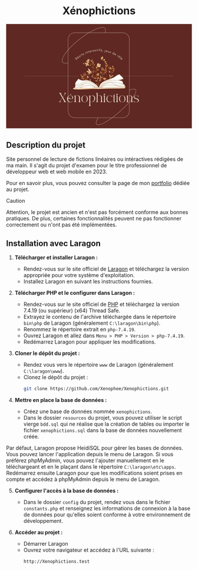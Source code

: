 <h1 align="center">Xénophictions</h1>

<img src="/preview.jpg" alt="Logo de l'application">

## Description du projet

Site personnel de lecture de fictions linéaires ou intéractives rédigées de ma main. Il s'agit du projet d'examen pour le titre professionnel de développeur web et web mobile en 2023.

Pour en savoir plus, vous pouvez consulter la page de mon [portfolio](https://perrine-dassonville.dev/portfolio/projet/xenophictions) dédiée au projet.


> [!CAUTION]
> Attention, le projet est ancien et n'est pas forcément conforme aux bonnes pratiques. De plus, certaines fonctionnalités peuvent ne pas fonctionner correctement ou n'ont pas été implémentées.


## Installation avec Laragon

1. **Télécharger et installer Laragon :**
    - Rendez-vous sur le site officiel de [Laragon](https://laragon.org/) et téléchargez la version appropriée pour votre système d'exploitation.
    - Installez Laragon en suivant les instructions fournies.


2. **Télécharger PHP et le configurer dans Laragon :**
    - Rendez-vous sur le site officiel de [PHP](https://www.php.net/downloads.php) et téléchargez la version 7.4.19 (ou supérieur) (x64) Thread Safe.
    - Extrayez le contenu de l'archive téléchargée dans le répertoire `bin\php` de Laragon (généralement `C:\laragon\bin\php`).
    - Renommez le répertoire extrait en `php-7.4.19`.
    - Ouvrez Laragon et allez dans `Menu > PHP > Version > php-7.4.19`.
    - Redémarrez Laragon pour appliquer les modifications.


3. **Cloner le dépôt du projet :**
    - Rendez vous vers le répertoire `www` de Laragon (généralement `C:\laragon\www`).
    - Clonez le dépôt du projet :
      ```sh
      git clone https://github.com/Xenophee/Xenophictions.git
      ```
      
4. **Mettre en place la base de données :**
    - Créez une base de données nommée `xenophictions`. 
    - Dans le dossier `resources` du projet, vous pouvez utiliser le script vierge `bdd.sql` qui ne réalise que la création de tables ou importer le fichier `xenophictions.sql` dans la base de données nouvellement créée.

Par défaut, Laragon propose HeidiSQL pour gérer les bases de données. Vous pouvez lancer l'application depuis le menu de Laragon. 
Si vous préférez phpMyAdmin, vous pouvez l'ajouter manuellement en le téléchargeant et en le plaçant dans le répertoire `C:\laragon\etc\apps`.
Redémarrez ensuite Laragon pour que les modifications soient prises en compte et accédez à phpMyAdmin depuis le menu de Laragon.

5. **Configurer l'accès à la base de données :**
    - Dans le dossier `config` du projet, rendez vous dans le fichier `constants.php` et renseignez les informations de connexion à la base de données pour qu'elles soient conforme à votre environnement de développement.


6. **Accéder au projet :**
   - Démarrer Laragon
   - Ouvrez votre navigateur et accédez à l'URL suivante :
     ```
     http://Xenophictions.test
     ```
    